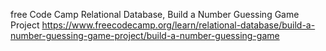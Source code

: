 free Code Camp Relational Database, Build a Number Guessing Game Project
https://www.freecodecamp.org/learn/relational-database/build-a-number-guessing-game-project/build-a-number-guessing-game
